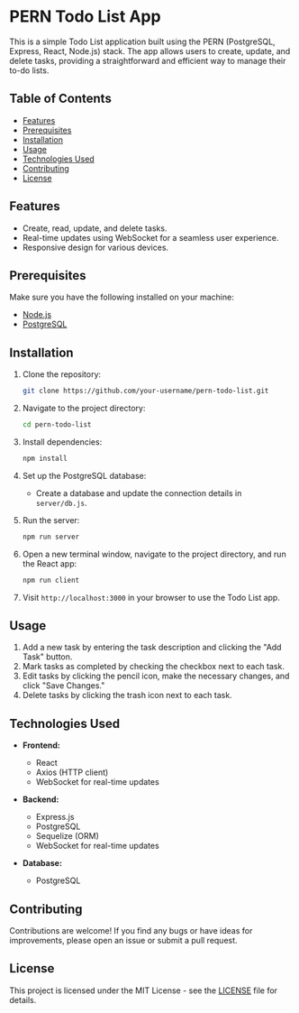 # PERN Todo List App

This is a simple Todo List application built using the PERN (PostgreSQL, Express, React, Node.js) stack. The app allows users to create, update, and delete tasks, providing a straightforward and efficient way to manage their to-do lists.

## Table of Contents
- [Features](#features)
- [Prerequisites](#prerequisites)
- [Installation](#installation)
- [Usage](#usage)
- [Technologies Used](#technologies-used)
- [Contributing](#contributing)
- [License](#license)

## Features
- Create, read, update, and delete tasks.
- Real-time updates using WebSocket for a seamless user experience.
- Responsive design for various devices.

## Prerequisites
Make sure you have the following installed on your machine:

- [Node.js](https://nodejs.org/)
- [PostgreSQL](https://www.postgresql.org/)

## Installation
1. Clone the repository:
   ```bash
   git clone https://github.com/your-username/pern-todo-list.git
   ```

2. Navigate to the project directory:
   ```bash
   cd pern-todo-list
   ```

3. Install dependencies:
   ```bash
   npm install
   ```

4. Set up the PostgreSQL database:
   - Create a database and update the connection details in `server/db.js`.

5. Run the server:
   ```bash
   npm run server
   ```

6. Open a new terminal window, navigate to the project directory, and run the React app:
   ```bash
   npm run client
   ```

7. Visit `http://localhost:3000` in your browser to use the Todo List app.

## Usage
1. Add a new task by entering the task description and clicking the "Add Task" button.
2. Mark tasks as completed by checking the checkbox next to each task.
3. Edit tasks by clicking the pencil icon, make the necessary changes, and click "Save Changes."
4. Delete tasks by clicking the trash icon next to each task.

## Technologies Used
- **Frontend:**
  - React
  - Axios (HTTP client)
  - WebSocket for real-time updates

- **Backend:**
  - Express.js
  - PostgreSQL
  - Sequelize (ORM)
  - WebSocket for real-time updates

- **Database:**
  - PostgreSQL

## Contributing
Contributions are welcome! If you find any bugs or have ideas for improvements, please open an issue or submit a pull request.

## License
This project is licensed under the MIT License - see the [LICENSE](LICENSE) file for details.

